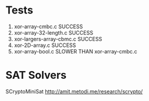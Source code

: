 # Tests

1) xor-array-cmbc.c SUCCESS
2) xor-array-32-length.c SUCCESS
3) xor-largers-array-cbmc.c SUCCESS
4) xor-2D-array.c SUCCESS
5) xor-array-bool.c SLOWER THAN xor-array-cmbc.c

# SAT Solvers
SCryptoMiniSat http://amit.metodi.me/research/scrypto/